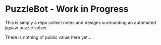 # PuzzleBot - Work in Progress

This is simply a repo collect notes and designs surrounding an automated jigsaw puzzle solver.

There is nothing of public value here yet...